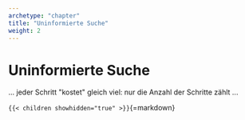 ```yaml
---
archetype: "chapter"
title: "Uninformierte Suche"
weight: 2
---
```



# Uninformierte Suche

... jeder Schritt "kostet" gleich viel: nur die Anzahl der Schritte zählt ...


`{{< children showhidden="true" >}}`{=markdown}
